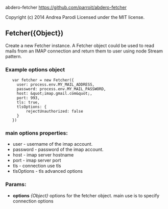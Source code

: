 

<!-- Start lib/abdero-fetcher.js -->

abdero-fetcher
https://github.com/parroit/abdero-fetcher

Copyright (c) 2014 Andrea Parodi
Licensed under the MIT license.

## Fetcher({Object})

Create a new Fetcher instance.
A Fetcher object could be used to read mails
from an IMAP connection and return them 
to user using node Stream pattern.

### Example options object

```
   var fetcher = new Fetcher({
     user: process.env.MY_MAIL_ADDRESS,
     password: process.env.MY_MAIL_PASSWORD,
     host: &quot;imap.gmail.com&quot;,
     port: 993,
     tls: true,
     tlsOptions: {
         rejectUnauthorized: false
     }
   })
```
### main options properties: 
 * user - username of the imap account.
 * password - password of the imap account.
 * host - imap server hostname
 * port - imap server port
 * tls - connection use tls
 * tlsOptions - tls advanced options
 

### Params: 

* **options** *{Object}* options for the fetcher object. main use is to specify connection options

<!-- End lib/abdero-fetcher.js -->

